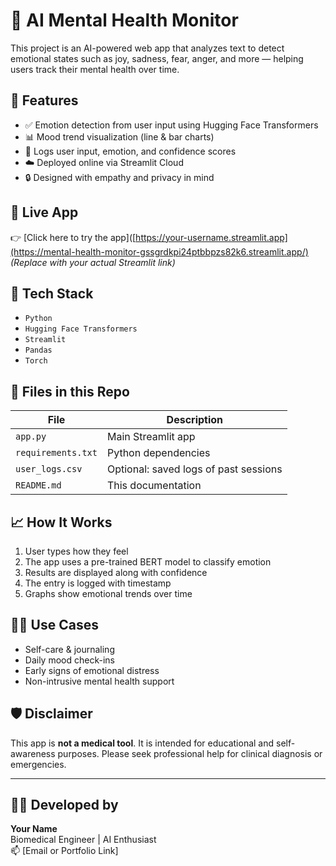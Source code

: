 # 🧠 AI Mental Health Monitor

This project is an AI-powered web app that analyzes text to detect emotional states such as joy, sadness, fear, anger, and more — helping users track their mental health over time.

## 🌟 Features
- ✅ Emotion detection from user input using Hugging Face Transformers
- 📊 Mood trend visualization (line & bar charts)
- 📁 Logs user input, emotion, and confidence scores
- ☁️ Deployed online via Streamlit Cloud
- 🔒 Designed with empathy and privacy in mind

## 🚀 Live App
👉 [Click here to try the app]([https://your-username.streamlit.app](https://mental-health-monitor-gssgrdkpi24ptbbpzs82k6.streamlit.app/)  
*(Replace with your actual Streamlit link)*

## 🧰 Tech Stack
- `Python`
- `Hugging Face Transformers`
- `Streamlit`
- `Pandas`
- `Torch`

## 📁 Files in this Repo
| File | Description |
|------|-------------|
| `app.py` | Main Streamlit app |
| `requirements.txt` | Python dependencies |
| `user_logs.csv` | Optional: saved logs of past sessions |
| `README.md` | This documentation |

## 📈 How It Works
1. User types how they feel
2. The app uses a pre-trained BERT model to classify emotion
3. Results are displayed along with confidence
4. The entry is logged with timestamp
5. Graphs show emotional trends over time

## 🧑‍⚕️ Use Cases
- Self-care & journaling
- Daily mood check-ins
- Early signs of emotional distress
- Non-intrusive mental health support

## 🛡️ Disclaimer
This app is **not a medical tool**. It is intended for educational and self-awareness purposes. Please seek professional help for clinical diagnosis or emergencies.

---

## 👨‍💻 Developed by
**Your Name**  
Biomedical Engineer | AI Enthusiast  
📫 [Email or Portfolio Link]
